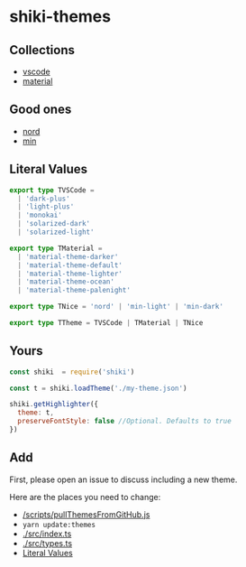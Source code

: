 # shiki-themes

## Collections

- [vscode](https://github.com/Microsoft/vscode/tree/master/extensions)
- [material](https://github.com/equinusocio/vsc-material-theme)

## Good ones

- [nord](https://github.com/arcticicestudio/nord-visual-studio-code)
- [min](https://github.com/misolori/min-theme)

## Literal Values

```ts
export type TVSCode =
  | 'dark-plus'
  | 'light-plus'
  | 'monokai'
  | 'solarized-dark'
  | 'solarized-light'

export type TMaterial =
  | 'material-theme-darker'
  | 'material-theme-default'
  | 'material-theme-lighter'
  | 'material-theme-ocean'
  | 'material-theme-palenight'

export type TNice = 'nord' | 'min-light' | 'min-dark'

export type TTheme = TVSCode | TMaterial | TNice
```

## Yours

```js
const shiki  = require('shiki')

const t = shiki.loadTheme('./my-theme.json')

shiki.getHighlighter({
  theme: t,
  preserveFontStyle: false //Optional. Defaults to true
})
```

## Add

First, please open an issue to discuss including a new theme.

Here are the places you need to change:

- [/scripts/pullThemesFromGitHub.js](/scripts/pullThemesFromGitHub.js)
- `yarn update:themes`
- [./src/index.ts](./src/index.ts)
- [./src/types.ts](./src/types.ts)
- [Literal Values](./README.md#literal-values)